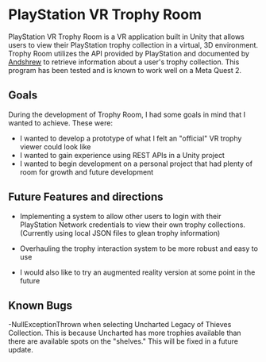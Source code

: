 # PlayStation VR Trophy Room

PlayStation VR Trophy Room is a VR application built in Unity that allows users to view their PlayStation trophy collection in a virtual, 3D environment.
Trophy Room utilizes the API provided by PlayStation and documented by [Andshrew](https://andshrew.github.io/PlayStation-Trophies/#/) to retrieve information about a user's trophy collection.
This program has been tested and is known to work well on a Meta Quest 2. 

## Goals
During the development of Trophy Room, I had some goals in mind that I wanted to achieve. These were: 

- I wanted to develop a prototype of what I felt an "official" VR trophy viewer could look like
- I wanted to gain experience using REST APIs in a Unity project 
- I wanted to begin development on a personal project that had plenty of room for growth and future development

## Future Features and directions 
- Implementing a system to allow other users to login with their PlayStation Network credentials to view their own trophy collections. (Currently using local
JSON files to glean trophy information)

- Overhauling the trophy interaction system to be more robust and easy to use

- I would also like to try an augmented reality version at some point in the future

## Known Bugs
-NullExceptionThrown when selecting Uncharted Legacy of Thieves Collection. This is because Uncharted has more trophies available than there are available 
spots on the "shelves." This will be fixed in a future update. 
